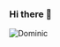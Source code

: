 ### Hi there 👋

<!--
**dominicmazvimavi/dominicmazvimavi** is a ✨ _special_ ✨ repository because its `README.md` (this file) appears on your GitHub profile.

Here are some ideas to get you started:

- 🔭 I’m currently working on ...
- 🌱 I’m currently learning ...
- 👯 I’m looking to collaborate on ...
- 🤔 I’m looking for help with ...
- 💬 Ask me about ...
- 📫 How to reach me: ...
- 😄 Pronouns: ...
- ⚡ Fun fact: ...
-->
![Dominic](https://user-images.githubusercontent.com/108299925/180874024-8e9e863c-6eca-4598-a1cc-3ded6f3eef14.jpg)

